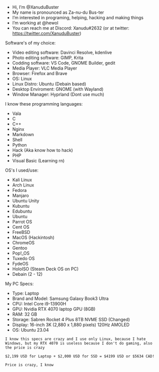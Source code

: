 - Hi, I’m @XanuduBuster
- My name is pronounced as Za-nu-du Bus-ter
- I’m interested in programing, helping, hacking and making things
- I’m working at @hewol
- You can reach me at Discord: Xanudu#2632 (or at twitter: https://twitter.com/XanuduBuster)

Software's of my choice:
* Video editing software: Davinci Resolve, kdenlive
* Photo editing software: GIMP, Krita
* Codding software: VS Code, GNOME Builder, gedit
* Media Player: VLC Media Player
* Browser: Firefox and Brave
* OS: Linux
* Linux Distro: Ubuntu (Debain based)
* Desktop Enviroment: GNOME (with Wayland)
* Window Manager: Hyprland (Dont use much)

I know these programming languages: 
* Vala
* C
* C++
* Nginx
* Markdown
* Shell
* Python
* Hack (Aka know how to hack)
* PHP
* Visual Basic (Learning rn)

OS's I used/use:
* Kali Linux
* Arch Linux
* Fedora
* Manjaro
* Ubuntu Unity
* Kubuntu
* Edubuntu
* Ubuntu
* Parrot OS
* Cent OS
* FreeBSD
* MacOS (Hackintosh)
* ChromeOS
* Gentoo
* Pop!_OS
* Tuxedo OS
* FydeOS
* HoloISO (Steam Deck OS on PC)
* Debain (2 - 12)

My PC Specs:
- Type: Laptop
- Brand and Model: Samsung Galaxy Book3 Ultra
- CPU: Intel Core i9-13900H
- GPU: Nvidia RTX 4070 laptop GPU (8GB)
- RAM: 32 GB
- Storage: Sabren Rocket 4 Plus 8TB NVME SSD (Changed)
- Display: 16-inch 3K (2,880 x 1,880 pixels) 120Hz AMOLED
- OS: Ubuntu 23.04



` I know this specs are crazy and I use only Linux, because I hate Windows, but my RTX 4070 is useless because I don't do gaming, also the price is crazy `

` $2,199 USD for Laptop + $2,000 USD for SSD = $4199 USD or $5634 CAD! `

` Price is crazy, I know `



